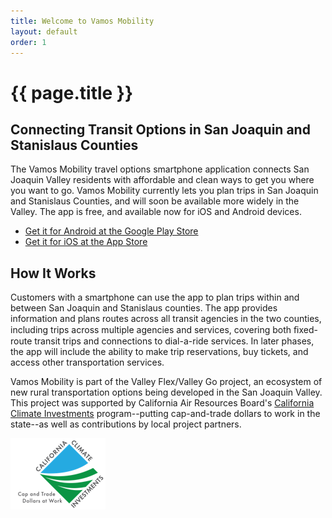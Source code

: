 ```yaml
---
title: Welcome to Vamos Mobility
layout: default
order: 1
---
```


# {{ page.title }}
## Connecting Transit Options in San Joaquin and Stanislaus Counties
The Vamos Mobility travel options smartphone application connects San Joaquin Valley residents with affordable and clean ways to get you where you want to go. Vamos Mobility currently lets you plan trips in San Joaquin and Stanislaus Counties, and will soon be available more widely in the Valley. The app is free, and available now for iOS and Android devices.

- [Get it for Android at the Google Play Store](https://play.google.com/store/apps/details?id=com.kyyti.ride.vamos) 
- [Get it for iOS at the App Store](https://itunes.apple.com/fi/app/vamosmobility/id1466761354)

## How It Works
Customers with a smartphone can use the app to plan trips within and between San Joaquin and Stanislaus counties. The app provides information and plans routes across all transit agencies in the two counties, including trips across multiple agencies and services, covering both ﬁxed-route transit trips and connections to dial-a-ride services. In later phases, the app will include the ability to make trip reservations, buy tickets, and access other transportation services. 

Vamos Mobility is part of the Valley Flex/Valley Go project, an ecosystem of new rural transportation options being developed in the San Joaquin Valley. This project was supported by California Air Resources Board's [California Climate Investments](https://ww2.arb.ca.gov/our-work/programs/california-climate-investments) program--putting cap-and-trade dollars to work in the state--as well as contributions by local project partners.

![](icons/CCI_logo.png)
